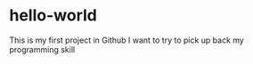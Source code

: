 # hello-world
This is my first project in Github
I want to try to pick up back my programming skill
